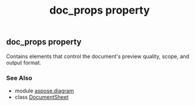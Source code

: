 ﻿---
title: doc_props property
second_title: Aspose.Diagram for Python via .NET API References
description: 
type: docs
weight: 60
url: /python-net/aspose.diagram/documentsheet/doc_props/
is_root: false
---

## doc_props property


Contains elements that control the document's preview quality, scope, and output format.

### See Also
* module [aspose.diagram](../../)
* class [DocumentSheet](/diagram/python-net/aspose.diagram/documentsheet)
